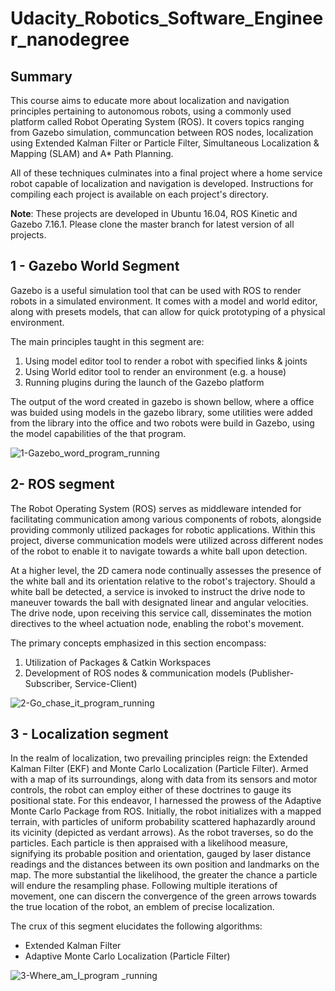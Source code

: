 # Udacity_Robotics_Software_Engineer_nanodegree

## Summary
This course aims to educate more about localization and navigation principles pertaining to autonomous robots, 
using a commonly used platform called Robot Operating System (ROS). It covers topics ranging from Gazebo simulation, 
communcation between ROS nodes, localization using Extended Kalman Filter or Particle Filter, Simultaneous 
Localization & Mapping (SLAM) and A* Path Planning. 

All of these techniques culminates into a final project where a home service robot capable of localization and navigation 
is developed. Instructions for compiling each project is available on each project's directory.

**Note**: These projects are developed in Ubuntu 16.04, ROS Kinetic and Gazebo 7.16.1. Please clone the master branch for 
latest version of all projects. 

## 1 - Gazebo World Segment
Gazebo is a useful simulation tool that can be used with ROS to render robots in a simulated environment. 
It comes with a model and world editor, along with presets models, that can allow for quick prototyping of a physical environment.

The main principles taught in this segment are:

1. Using model editor tool to render a robot with specified links & joints
2. Using World editor tool to render an environment (e.g. a house)
3. Running plugins during the launch of the Gazebo platform

The output of the word created in gazebo is shown bellow, where a office was buided using models in the gazebo library, some 
utilities were added from the library into the office and two robots were build in Gazebo, using the model capabilities of the 
that program.

![1-Gazebo_word_program_running](https://github.com/Photon-einstein/Udacity_Robotics_Software_Engineer_nanodegree/assets/31144077/da5a7709-314e-4232-a2c4-efb8d68067c3)

## 2- ROS segment

The Robot Operating System (ROS) serves as middleware intended for facilitating communication among various components of robots, 
alongside providing commonly utilized packages for robotic applications. Within this project, diverse communication models were 
utilized across different nodes of the robot to enable it to navigate towards a white ball upon detection.

At a higher level, the 2D camera node continually assesses the presence of the white ball and its orientation relative to the robot's 
trajectory. Should a white ball be detected, a service is invoked to instruct the drive node to maneuver towards the ball with 
designated linear and angular velocities. The drive node, upon receiving this service call, disseminates the motion directives to the 
wheel actuation node, enabling the robot's movement.

The primary concepts emphasized in this section encompass:
1. Utilization of Packages & Catkin Workspaces
2. Development of ROS nodes & communication models (Publisher-Subscriber, Service-Client)

![2-Go_chase_it_program_running](https://github.com/Photon-einstein/Udacity_Robotics_Software_Engineer_nanodegree/assets/31144077/0c8939dd-e18f-4f93-93df-3cafb77c92e1)

## 3 - Localization segment
In the realm of localization, two prevailing principles reign: the Extended Kalman Filter (EKF) and Monte Carlo Localization (Particle Filter). 
Armed with a map of its surroundings, along with data from its sensors and motor controls, the robot can employ either of these doctrines to 
gauge its positional state. For this endeavor, I harnessed the prowess of the Adaptive Monte Carlo Package from ROS. Initially, the robot initializes 
with a mapped terrain, with particles of uniform probability scattered haphazardly around its vicinity (depicted as verdant arrows). 
As the robot traverses, so do the particles. Each particle is then appraised with a likelihood measure, signifying its probable position and orientation, 
gauged by laser distance readings and the distances between its own position and landmarks on the map. The more substantial the likelihood, 
the greater the chance a particle will endure the resampling phase. Following multiple iterations of movement, one can discern the convergence of the 
green arrows towards the true location of the robot, an emblem of precise localization.

The crux of this segment elucidates the following algorithms:
- Extended Kalman Filter
- Adaptive Monte Carlo Localization (Particle Filter)

![3-Where_am_I_program _running](https://github.com/Photon-einstein/Udacity_Robotics_Software_Engineer_nanodegree/assets/31144077/9be35363-3a0e-400b-8abe-685ed4e86920)
